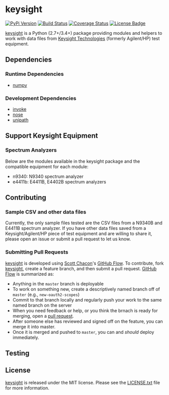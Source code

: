 # keysight

[![PyPi Version][pypi ver image]][pypi ver link]
[![Build Status][travis image]][travis link]
[![Coverage Status][coveralls image]][coveralls link]
[![License Badge][license image]][LICENSE.txt]

[keysight][] is a Python (2.7+/3.4+) package providing modules and helpers to
work with data files from [Keysight Technologies][key] (formerly
Agilent/HP) test equipment.

## Dependencies

### Runtime Dependencies

- [numpy][]

### Development Dependencies

- [invoke][]
- [nose][]
- [unipath][]

## Support Keysight Equipment

### Spectrum Analyzers
Below are the modules available in the keysight package and the
compatible equipment for each module:

- n9340: N9340 spectrum analyzer
- e4411b: E4411B, E4402B spectrum analyzers

## Contributing

### Sample CSV and other data files

Currently, the only sample files tested are the CSV files from a N9340B
and E4411B spectrum analyzer. If you have other data files saved from a
Keysight/Agilent/HP piece of test equipment and are willing to share it,
please open an issue or submit a pull request to let us know.

### Submitting Pull Requests

[keysight][] is developed using [Scott Chacon][]'s [GitHub Flow][]. To
contribute, fork [keysight][], create a feature branch, and then submit
a pull request.  [GitHub Flow][] is summarized as:

- Anything in the `master` branch is deployable
- To work on something new, create a descriptively named branch off of
  `master` (e.g., `new-oauth2-scopes`)
- Commit to that branch locally and regularly push your work to the same
  named branch on the server
- When you need feedback or help, or you think the brnach is ready for
  merging, open a [pull request][].
- After someone else has reviewed and signed off on the feature, you can
  merge it into master.
- Once it is merged and pushed to `master`, you can and *should* deploy
  immediately.

## Testing

## License

[keysight] is released under the MIT license. Please see the
[LICENSE.txt] file for more information.

[key]: http://www.keysight.com/
[keysight]: https://github.com/questrail/keysight
[coveralls image]: http://img.shields.io/coveralls/questrail/keysight/master.svg
[coveralls link]: https://coveralls.io/r/questrail/keysight
[github flow]: http://scottchacon.com/2011/08/31/github-flow.html
[invoke]: http://www.pyinvoke.org
[LICENSE.txt]: https://github.com/questrail/keysight/blob/develop/LICENSE.txt
[license image]: http://img.shields.io/pypi/l/keysight.svg
[nose]: http://nose.readthedocs.io/en/latest/
[numpy]: http://www.numpy.org
[pull request]: https://help.github.com/articles/using-pull-requests
[pypi ver image]: http://img.shields.io/pypi/v/keysight.svg
[pypi ver link]: https://pypi.python.org/pypi/keysight
[python standard library]: https://docs.python.org/2/library/
[scott chacon]: http://scottchacon.com/about.html
[siganalysis]: https://github.com/questrail/siganalysis
[travis image]: http://img.shields.io/travis/questrail/keysight/master.svg
[travis link]: https://travis-ci.org/questrail/keysight
[unipath]: https://github.com/mikeorr/Unipath

